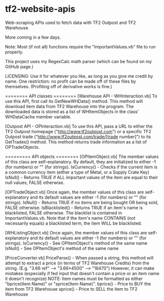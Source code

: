 tf2-website-apis
================

Web-scraping APIs used to fetch data with TF2 Outpost and TF2 Warehouse.

More coming in a few days.

Note: Most (if not all) functions require the "ImportantValues.vb" file to run properly.

This project uses my RegexCalc math parser (which can be found on my GitHub page.)

LICENSING: Use it for whatever you like, as long as you give me credit by name. One restriction: no profit can be made off of these files by themselves. (Profiting off of derivative works is fine.)

======== API classes ========
[Warehouse API - WHInteraction.vb]
To use this API, first call its GetNewWHData() method. This method will download item data from TF2 Warehouse into the program.
The downloaded data is stored as a list of WHItemObjects in the class' WHDataCache member variable.

[Outpost API - OPInteraction.vb]
To use this API, pass a URL to either the TF2 Outpost homepage ("http://www.tf2outpost.com") or a specific 
TF2 Outpost trade ("http://www.tf2outpost.com/trade/[trade number]") to its GetTrades() method. This method
returns trade information as a list of OPTradeObjects.

========= API objects ========
[OPItemObject.vb]
The member values of this class are self-explanatory. By default, they are initialized to either -1 (for numbers) or "" (for strings).
IsCurrency() - Checks if the current item is a common currency item (either a type of Metal, or a Supply Crate Key)
IsNull() - Returns TRUE if ALL important values of the item are equal to their null values, FALSE otherwise.

[OPTradeObject.vb]
Once again, the member values of this class are self-explanatory and its default values are either -1 (for numbers) or "" (for strings).
IsNull() - Returns TRUE if no items are being bought OR being sold, FALSE otherwise.
IsBlacklisted() - Returns TRUE if an item's name is blacklisted, FALSE otherwise. The blacklist is contained in ImportantValues.vb.
                  Note that if the item's name CONTAINS (not necessarily equals) a blacklisted term, the item WILL be blacklisted.

[WHListingObject.vb]
Once again, the member values of this class are self-explanatory and its default values are either -1 (for numbers) or "" (for strings).
IsCurrency() - See OPItemObject's method of the same name
IsNull() - See OPItemObject's method of the same name

[PriceConverter.vb]
PriceParse() - When passed a string, this method will attempt to extract a price (in terms of TF2 Warehouse Credits) from the string. (E.g. "3.66 ref" --> "3.66*4500" --> "16470")
               However, it can make mistakes (especially if fed input that doesn't contain a price or an item name it doesn't recognize)
               NOTE: Item names must be formatted as either "bprice(Item Name)" or "sprice(Item Name)".
                    bprice() - Price to BUY the item from TF2 Warehouse
                    sprice() - Price to SELL the item to TF2 Warehouse



